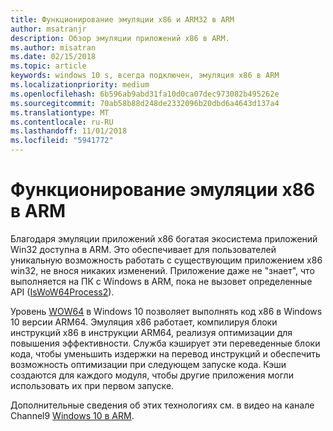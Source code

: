 ```yaml
---
title: Функционирование эмуляции x86 и ARM32 в ARM
author: msatranjr
description: Обзор эмуляции приложений x86 в ARM.
ms.author: misatran
ms.date: 02/15/2018
ms.topic: article
keywords: windows 10 s, всегда подключен, эмуляция x86 в ARM
ms.localizationpriority: medium
ms.openlocfilehash: 6b596ab9abd31fa10d0ca07dec973082b495262e
ms.sourcegitcommit: 70ab58b88d248de2332096b20dbd6a4643d137a4
ms.translationtype: MT
ms.contentlocale: ru-RU
ms.lasthandoff: 11/01/2018
ms.locfileid: "5941772"
---
```

# <a name="how-x86-emulation-works-on-arm"></a>Функционирование эмуляции x86 в ARM
Благодаря эмуляции приложений x86 богатая экосистема приложений Win32 доступна в ARM. Это обеспечивает для пользователей уникальную возможность работать с существующим приложением x86 win32, не внося никаких изменений. Приложение даже не "знает", что выполняется на ПК с Windows в ARM, пока не вызовет определенные API ([IsWoW64Process2](https://msdn.microsoft.com/en-us/library/windows/desktop/mt804318.aspx)).

Уровень [WOW64](https://msdn.microsoft.com/en-us/library/windows/desktop/aa384249(v=vs.85).aspx) в Windows 10 позволяет выполнять код x86 в Windows 10 версии ARM64. Эмуляция x86 работает, компилируя блоки инструкций x86 в инструкции ARM64, реализуя оптимизации для повышения эффективности. Служба кэширует эти переведенные блоки кода, чтобы уменьшить издержки на перевод инструкций и обеспечить возможность оптимизации при следующем запуске кода. Кэши создаются для каждого модуля, чтобы другие приложения могли использовать их при первом запуске. 

Дополнительные сведения об этих технологиях см. в видео на канале Channel9 [Windows 10 в ARM](https://channel9.msdn.com/Events/Build/2017/P4171). 